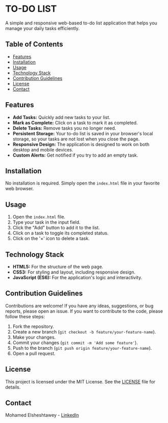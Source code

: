 # TO-DO LIST

A simple and responsive web-based to-do list application that helps you manage your daily tasks efficiently.

## Table of Contents

- [Features](#features)
- [Installation](#installation)
- [Usage](#usage)
- [Technology Stack](#technology-stack)
- [Contribution Guidelines](#contribution-guidelines)
- [License](#license)
- [Contact](#contact)

## Features

- **Add Tasks:** Quickly add new tasks to your list.
- **Mark as Complete:** Click on a task to mark it as completed.
- **Delete Tasks:** Remove tasks you no longer need.
- **Persistent Storage:** Your to-do list is saved in your browser's local storage, so your tasks are not lost when you close the page.
- **Responsive Design:** The application is designed to work on both desktop and mobile devices.
- **Custom Alerts:** Get notified if you try to add an empty task.

## Installation

No installation is required. Simply open the `index.html` file in your favorite web browser.

## Usage

1.  Open the `index.html` file.
2.  Type your task in the input field.
3.  Click the "Add" button to add it to the list.
4.  Click on a task to toggle its completed status.
5.  Click on the '×' icon to delete a task.

## Technology Stack

- **HTML5:** For the structure of the web page.
- **CSS3:** For styling and layout, including responsive design.
- **JavaScript (ES6):** For the application's logic and interactivity.

## Contribution Guidelines

Contributions are welcome! If you have any ideas, suggestions, or bug reports, please open an issue. If you want to contribute to the code, please follow these steps:

1.  Fork the repository.
2.  Create a new branch (`git checkout -b feature/your-feature-name`).
3.  Make your changes.
4.  Commit your changes (`git commit -m 'Add some feature'`).
5.  Push to the branch (`git push origin feature/your-feature-name`).
6.  Open a pull request.

## License

This project is licensed under the MIT License. See the [LICENSE](LICENSE) file for details.

## Contact

Mohamed Elsheshtawey - [LinkedIn](https://www.linkedin.com/in/mohamed-elsheshtawey/)
